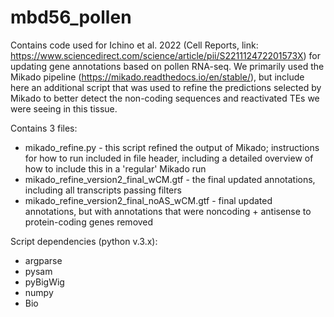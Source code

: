 # mbd56_pollen

Contains code used for Ichino et al. 2022 (Cell Reports, link: https://www.sciencedirect.com/science/article/pii/S221112472201573X) for updating gene annotations based on pollen RNA-seq. We primarily used the Mikado pipeline (https://mikado.readthedocs.io/en/stable/), but include here an additional script that was used to refine the predictions selected by Mikado to better detect the non-coding sequences and reactivated TEs we were seeing in this tissue.

Contains 3 files:
- mikado_refine.py - this script refined the output of Mikado; instructions for how to run included in file header, including a detailed overview of how to include this in a 'regular' Mikado run
- mikado_refine_version2_final_wCM.gtf - the final updated annotations, including all transcripts passing filters
- mikado_refine_version2_final_noAS_wCM.gtf - final updated annotations, but with annotations that were noncoding + antisense to protein-coding genes removed

Script dependencies (python v.3.x):
- argparse
- pysam
- pyBigWig
- numpy
- Bio 
